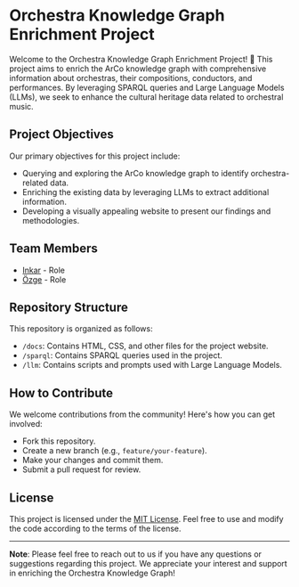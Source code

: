 # Orchestra Knowledge Graph Enrichment Project

Welcome to the Orchestra Knowledge Graph Enrichment Project! 🎻 This project aims to enrich the ArCo knowledge graph with comprehensive information about orchestras, their compositions, conductors, and performances. By leveraging SPARQL queries and Large Language Models (LLMs), we seek to enhance the cultural heritage data related to orchestral music.

## Project Objectives
Our primary objectives for this project include:
- Querying and exploring the ArCo knowledge graph to identify orchestra-related data.
- Enriching the existing data by leveraging LLMs to extract additional information.
- Developing a visually appealing website to present our findings and methodologies.

## Team Members
- [Inkar](https://github.com/inkar) - Role
- [Özge](https://github.com/ozge) - Role

## Repository Structure
This repository is organized as follows:
- `/docs`: Contains HTML, CSS, and other files for the project website.
- `/sparql`: Contains SPARQL queries used in the project.
- `/llm`: Contains scripts and prompts used with Large Language Models.

## How to Contribute
We welcome contributions from the community! Here's how you can get involved:
- Fork this repository.
- Create a new branch (e.g., `feature/your-feature`).
- Make your changes and commit them.
- Submit a pull request for review.

## License
This project is licensed under the [MIT License](LICENSE). Feel free to use and modify the code according to the terms of the license.

---

**Note**: Please feel free to reach out to us if you have any questions or suggestions regarding this project. We appreciate your interest and support in enriching the Orchestra Knowledge Graph!

